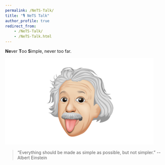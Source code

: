 ```yaml
---
permalink: /NeTS-Talk/
title: "🎙️ NeTS Talk"
author_profile: true
redirect_from:
    - /NeTS-Talk/
    - /NeTS-Talk.html
---
```


**Ne**ver **T**oo **S**imple, never too far.

![Albert Einstein](https://raw.githubusercontent.com/yuhangsong/yuhangsong.github.io/master/files/Einstein.webp)

> “Everything should be made as simple as possible, but not simpler.” -- Albert Einstein